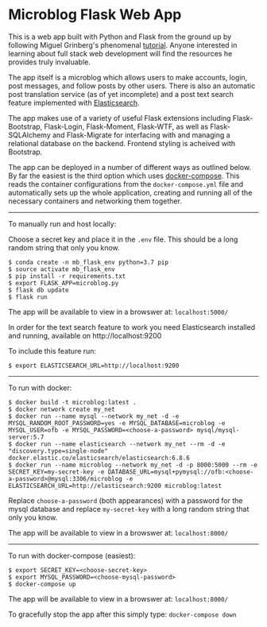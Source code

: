 # Microblog Flask Web App

This is a web app built with Python and Flask from the ground up by following Miguel Grinberg's phenomenal [tutorial](https://blog.miguelgrinberg.com/post/the-flask-mega-tutorial-part-i-hello-world). Anyone interested in learning about full stack web development will find the resources he provides truly invaluable. 

The app itself is a microblog which allows users to make accounts, login, post messages, and follow posts by other users. There is also an automatic post translation service (as of yet incomplete) and a post text search feature implemented with [Elasticsearch](https://www.elastic.co/products/elasticsearch).

The app makes use of a variety of useful Flask extensions including Flask-Bootstrap, Flask-Login, Flask-Moment, Flask-WTF, as well as Flask-SQLAlchemy and Flask-Migrate for interfacing with and managing a relational database on the backend. Frontend styling is acheived with Bootstrap. 

The app can be deployed in a number of different ways as outlined below. By far the easiest is the third option which uses [docker-compose](https://docs.docker.com/compose/). This reads the container configurations from the `docker-compose.yml` file and automatically sets up the whole application, creating and running all of the necessary containers and networking them together. 

-----------

To manually run and host locally:

Choose a secret key and place it in the `.env` file. This should be a long random string that only you know.
```
$ conda create -n mb_flask_env python=3.7 pip
$ source activate mb_flask_env
$ pip install -r requirements.txt
$ export FLASK_APP=microblog.py
$ flask db update
$ flask run
```
The app will be available to view in a browswer at: `localhost:5000/`

In order for the text search feature to work you need Elasticsearch installed and running, available on http://localhost:9200

To include this feature run:
```
$ export ELASTICSEARCH_URL=http://localhost:9200
```

-----------

To run with docker:
```
$ docker build -t microblog:latest .
$ docker network create my_net
$ docker run --name mysql --network my_net -d -e MYSQL_RANDOM_ROOT_PASSWORD=yes -e MYSQL_DATABASE=microblog -e MYSQL_USER=ofb -e MYSQL_PASSWORD=<choose-a-password> mysql/mysql-server:5.7
$ docker run --name elasticsearch --network my_net --rm -d -e "discovery.type=single-node" docker.elastic.co/elasticsearch/elasticsearch:6.8.6
$ docker run --name microblog --network my_net -d -p 8000:5000 --rm -e SECRET_KEY=my-secret-key -e DATABASE_URL=mysql+pymysql://ofb:<choose-a-password>@mysql:3306/microblog -e ELASTICSEARCH_URL=http://elasticsearch:9200 microblog:latest
```

Replace `choose-a-password` (both appearances) with a password for the mysql database and replace `my-secret-key` with a long random string that only you know.

The app will be available to view in a browswer at: `localhost:8000/`

-----------

To run with docker-compose (easiest):
```
$ export SECRET_KEY=<choose-secret-key>
$ export MYSQL_PASSWORD=<choose-mysql-password>
$ docker-compose up
```

The app will be available to view in a browswer at: `localhost:8000/`

To gracefully stop the app after this simply type: `docker-compose down`
